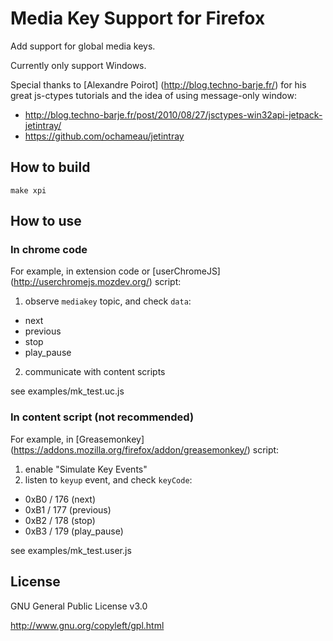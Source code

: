 # Media Key Support for Firefox

Add support for global media keys.

Currently only support Windows.

Special thanks to [Alexandre Poirot] (http://blog.techno-barje.fr/) for his great js-ctypes tutorials and the idea of using message-only window:
- http://blog.techno-barje.fr/post/2010/08/27/jsctypes-win32api-jetpack-jetintray/
- https://github.com/ochameau/jetintray

## How to build

`make xpi`

## How to use

### In chrome code

For example, in extension code or [userChromeJS] (http://userchromejs.mozdev.org/) script:

1. observe `mediakey` topic, and check `data`:
  * next
  * previous
  * stop
  * play_pause
2. communicate with content scripts

see examples/mk_test.uc.js

### In content script (not recommended)

For example, in [Greasemonkey] (https://addons.mozilla.org/firefox/addon/greasemonkey/) script:

1. enable "Simulate Key Events"
2. listen to `keyup` event, and check `keyCode`:
  * 0xB0 / 176 (next)
  * 0xB1 / 177 (previous)
  * 0xB2 / 178 (stop)
  * 0xB3 / 179 (play_pause)

see examples/mk_test.user.js

## License

GNU General Public License v3.0

http://www.gnu.org/copyleft/gpl.html
